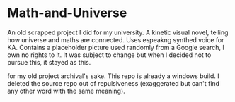 # Math-and-Universe
An old scrapped project I did for my university. A kinetic visual novel, telling how universe and maths are connected. Uses espeakng synthed voice for KA. Contains a placeholder picture used randomly from a Google search, I own no rights to it. It was subject to change but when I decided not to pursue this, it stayed as this.

for my old project archival's sake. This repo is already a windows build. I deleted the source repo out of repulsiveness (exaggerated but can't find any other word with the same meaning).
